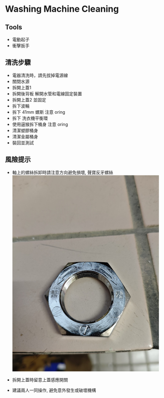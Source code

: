 # Washing Machine Cleaning

## Tools

- 電動起子
- 衝擊扳手


## 清洗步驟

- 電器清洗時，請先拔掉電源線
- 關閉水源
- 拆開上蓋1
- 拆開後背板 解開水管和電線固定裝置
- 拆開上蓋2 並固定
- 拆下波輪
- 拆下 41mm 螺斯 注意 oring
- 拆下 洗衣機平衡環
- 使用逼猴拆下桶身 注意 oring
- 清潔塑膠桶身
- 清潔金屬桶身
- 裝回並測試



## 風險提示

- 軸上的螺絲拆卸時請注意方向避免損壞, 聲寶反牙螺絲
![picture 2](images/87ec4192bea8e609e920424bdcd8e7fb644c396966b520ff5c72949f66eed9a8.png)  

- 拆開上蓋時留意上蓋感應開關

- 建議兩人一同操作, 避免意外發生或破壞機構




